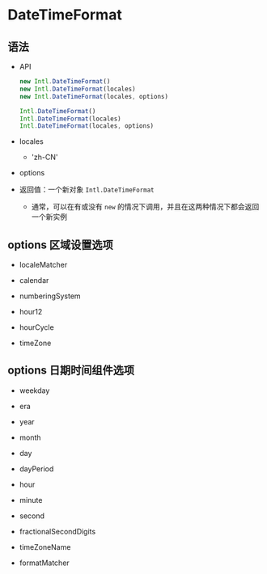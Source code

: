 # DateTimeFormat

## 语法

+ API

  ```js
  new Intl.DateTimeFormat()
  new Intl.DateTimeFormat(locales)
  new Intl.DateTimeFormat(locales, options)

  Intl.DateTimeFormat()
  Intl.DateTimeFormat(locales)
  Intl.DateTimeFormat(locales, options)
  ```

+ locales

  + 'zh-CN'

+ options

+ 返回值：一个新对象 `Intl.DateTimeFormat`

  + 通常，可以在有或没有 `new` 的情况下调用，并且在这两种情况下都会返回一个新实例

## options 区域设置选项

+ localeMatcher

+ calendar

+ numberingSystem

+ hour12

+ hourCycle

+ timeZone

## options 日期时间组件选项

+ weekday

+ era

+ year

+ month

+ day

+ dayPeriod

+ hour

+ minute

+ second

+ fractionalSecondDigits

+ timeZoneName

+ formatMatcher
